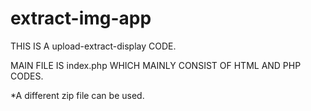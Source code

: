 # extract-img-app

THIS IS A upload-extract-display CODE.

MAIN FILE IS index.php WHICH MAINLY CONSIST OF HTML AND PHP CODES.

*A different zip file can be used.
